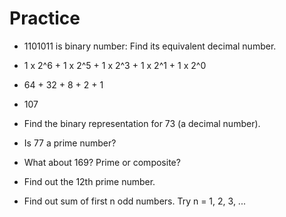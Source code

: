 # Practice

- 1101011 is binary number: Find its equivalent decimal number.
- 1 x 2^6 + 1 x 2^5 + 1 x 2^3 + 1 x 2^1 + 1 x 2^0
- 64 + 32 + 8 + 2 + 1
- 107

- Find the binary representation for 73 (a decimal number).
- Is 77 a prime number?
- What about 169? Prime or composite?
- Find out the 12th prime number.
- Find out sum of first n odd numbers. Try n = 1, 2, 3, ...
